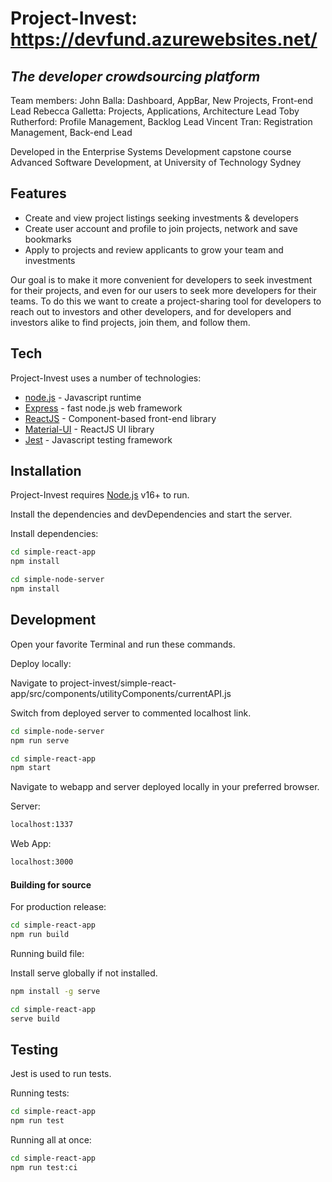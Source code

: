 # Project-Invest: https://devfund.azurewebsites.net/
## _The developer crowdsourcing platform_

Team members:
   John Balla: Dashboard, AppBar, New Projects, Front-end Lead
   Rebecca Galletta: Projects, Applications, Architecture Lead
   Toby Rutherford: Profile Management, Backlog Lead
   Vincent Tran: Registration Management, Back-end Lead

Developed in the Enterprise Systems Development capstone course Advanced Software Development, at University of Technology Sydney

## Features

- Create and view project listings seeking investments & developers
- Create user account and profile to join projects, network and save bookmarks
- Apply to projects and review applicants to grow your team and investments

Our goal is to make it more convenient for developers to seek investment for their projects, and even for our users to seek more developers for their teams. To do this we want to create a project-sharing tool for developers to reach out to investors and other developers, and for developers and investors alike to find projects, join them, and follow them.

## Tech

Project-Invest uses a number of technologies:

- [node.js] - Javascript runtime
- [Express] - fast node.js web framework
- [ReactJS] - Component-based front-end library
- [Material-UI] - ReactJS UI library
- [Jest] - Javascript testing framework



## Installation

Project-Invest requires [Node.js](https://nodejs.org/) v16+ to run.

Install the dependencies and devDependencies and start the server.

Install dependencies:

```sh
cd simple-react-app
npm install
```
```sh
cd simple-node-server
npm install
```

## Development

Open your favorite Terminal and run these commands.

Deploy locally:

Navigate to project-invest/simple-react-app/src/components/utilityComponents/currentAPI.js

Switch from deployed server to commented localhost link.

```sh
cd simple-node-server
npm run serve
```
```sh
cd simple-react-app
npm start
```
Navigate to webapp and server deployed locally in your preferred browser.

Server:
```sh
localhost:1337
```
Web App:
```sh
localhost:3000
```

#### Building for source

For production release:

```sh
cd simple-react-app
npm run build
```

Running build file:

Install serve globally if not installed.

```sh
npm install -g serve
```

```sh
cd simple-react-app
serve build
```

## Testing

Jest is used to run tests.

Running tests:
```sh
cd simple-react-app
npm run test
```
Running all at once:
```sh
cd simple-react-app
npm run test:ci
```


[//]: # (These are reference links used in the body of this note and get stripped out when the markdown processor does its job. There is no need to format nicely because it shouldn't be seen. Thanks SO - http://stackoverflow.com/questions/4823468/store-comments-in-markdown-syntax)

   [node.js]: <http://nodejs.org>
   [express]: <http://expressjs.com>
   [ReactJS]: <http://reactjs.org>
   [Material-UI]: <https://mui.com>
   [Jest]: <http://jestjs.io>
